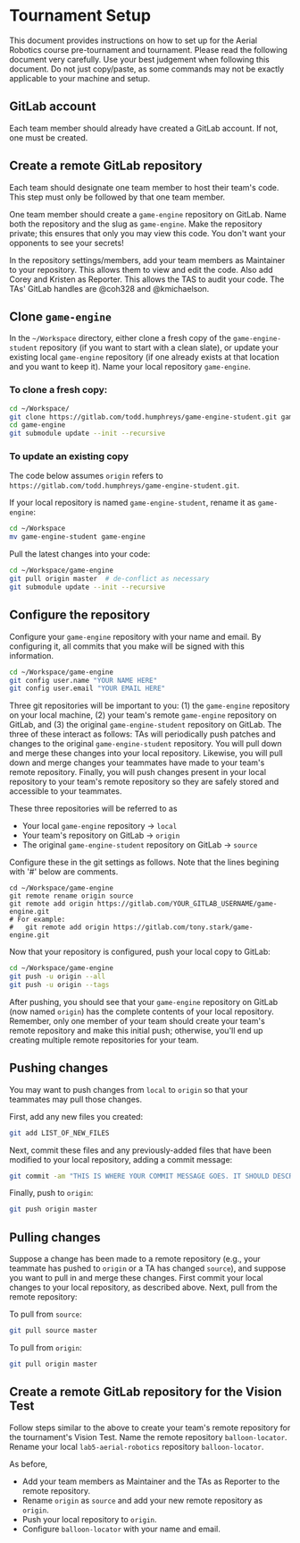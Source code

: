 # Tournament Setup
This document provides instructions on how to set up for the Aerial Robotics
course pre-tournament and tournament. Please read the following document very
carefully. Use your best judgement when following this document. Do not just
copy/paste, as some commands may not be exactly applicable to your machine and
setup.

## GitLab account
Each team member should already have created a GitLab account.  If not, one
must be created.

## Create a remote GitLab repository
Each team should designate one team member to host their team's code. This step
must only be followed by that one team member.

One team member should create a `game-engine` repository on GitLab. Name both the
repository and the slug as `game-engine`. Make the repository private; this
ensures that only you may view this code. You don't want your opponents to see 
your secrets! 

In the repository settings/members, add your team members as Maintainer to
your repository. This allows them to view and edit the code. Also add Corey
and Kristen as Reporter. This allows the TAS to audit your code. The TAs'
GitLab handles are @coh328 and @kmichaelson.

## Clone `game-engine`
In the `~/Workspace` directory, either clone a fresh copy of the
`game-engine-student` repository (if you want to start with a clean slate), or
update your existing local `game-engine` repository (if one already exists at
that location and you want to keep it).  Name your local repository
`game-engine`.

### To clone a fresh copy:
```bash
cd ~/Workspace/
git clone https://gitlab.com/todd.humphreys/game-engine-student.git game-engine
cd game-engine
git submodule update --init --recursive
```

### To update an existing copy
The code below assumes `origin` refers to
`https://gitlab.com/todd.humphreys/game-engine-student.git`.

If your local repository is named `game-engine-student`, rename it as
`game-engine`:
```bash
cd ~/Workspace
mv game-engine-student game-engine
```

Pull the latest changes into your code:
```bash
cd ~/Workspace/game-engine
git pull origin master  # de-conflict as necessary
git submodule update --init --recursive
```

## Configure the repository
Configure your `game-engine` repository with your name and email. By configuring
it, all commits that you make will be signed with this information.
```bash
cd ~/Workspace/game-engine
git config user.name "YOUR NAME HERE"
git config user.email "YOUR EMAIL HERE"
```

Three git repositories will be important to you: (1) the `game-engine`
repository on your local machine, (2) your team's remote `game-engine`
repository on GitLab, and (3) the original `game-engine-student` repository on
GitLab. The three of these interact as follows: TAs will periodically push
patches and changes to the original `game-engine-student` repository. You will
pull down and merge these changes into your local repository.  Likewise, you
will pull down and merge changes your teammates have made to your team's
remote repository.  Finally, you will push changes present in your local
repository to your team's remote repository so they are safely stored and
accessible to your teammates.

These three repositories will be referred to as
- Your local `game-engine` repository -> `local`
- Your team's repository on GitLab -> `origin`
- The original `game-engine-student` repository on GitLab -> `source`

Configure these in the git settings as follows. Note that the lines begining
with '#' below are comments.
```
cd ~/Workspace/game-engine
git remote rename origin source
git remote add origin https://gitlab.com/YOUR_GITLAB_USERNAME/game-engine.git
# For example:
#   git remote add origin https://gitlab.com/tony.stark/game-engine.git
```

Now that your repository is configured, push your local copy to GitLab:
```bash
cd ~/Workspace/game-engine
git push -u origin --all
git push -u origin --tags
```

After pushing, you should see that your `game-engine` repository on GitLab
(now named `origin`) has the complete contents of your local repository.
Remember, only one member of your team should create your team's remote
repository and make this initial push; otherwise, you'll end up creating
multiple remote repositories for your team.

## Pushing changes
You may want to push changes from `local` to `origin` so that your teammates
may pull those changes.

First, add any new files you created:
```bash
git add LIST_OF_NEW_FILES
```

Next, commit these files and any previously-added files that have been
modified to your local repository, adding a commit message:
```bash
git commit -am "THIS IS WHERE YOUR COMMIT MESSAGE GOES. IT SHOULD DESCRIBE WHAT YOU CHANGED"
```

Finally, push to `origin`:
```bash
git push origin master
```

## Pulling changes
Suppose a change has been made to a remote repository (e.g., your teammate has
pushed to `origin` or a TA has changed `source`), and suppose you want to pull
in and merge these changes. First commit your local changes to your local
repository, as described above.  Next, pull from the remote repository:

To pull from `source`:
```bash
git pull source master
```

To pull from `origin`:
```bash
git pull origin master
```

## Create a remote GitLab repository for the Vision Test
Follow steps similar to the above to create your team's remote repository for
the tournament's Vision Test.  Name the remote repository `balloon-locator`.
Rename your local `lab5-aerial-robotics` repository `balloon-locator`.

As before,
- Add your team members as Maintainer and the TAs as Reporter to the remote repository.
- Rename `origin` as `source` and add your new remote repository as `origin`.
- Push your local repository to `origin`.
- Configure `balloon-locator` with your name and email.

